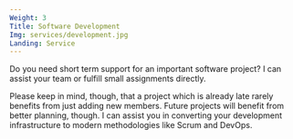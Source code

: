 ```yaml
---
Weight: 3
Title: Software Development
Img: services/development.jpg
Landing: Service
---
```


Do you need short term support for an important software project? I
can assist your team or fulfill small assignments directly.

Please keep in mind, though, that a project which is already late
rarely benefits from just adding new members. Future projects will
benefit from better planning, though. I can assist you in converting
your development infrastructure to modern methodologies like Scrum and
DevOps.
